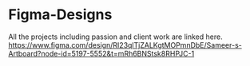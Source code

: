# Figma-Designs
All the projects including passion and client work are linked here.
https://www.figma.com/design/RI23qlTjZALKgtMOPmnDbE/Sameer-s-Artboard?node-id=5197-5552&t=mRh6BNStsk8RHPJC-1
